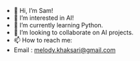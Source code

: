 - 👋 Hi, I’m Sam!
- 👀 I’m interested in AI!
- 🌱 I’m currently learning Python.
- 💞️ I’m looking to collaborate on AI projects.
- 📫 How to reach me:
- Email : melody.khaksari@gmail.com

<!---
samirakhaksari/samirakhaksari is a ✨ special ✨ repository because its `README.md` (this file) appears on your GitHub profile.
You can click the Preview link to take a look at your changes.
--->
